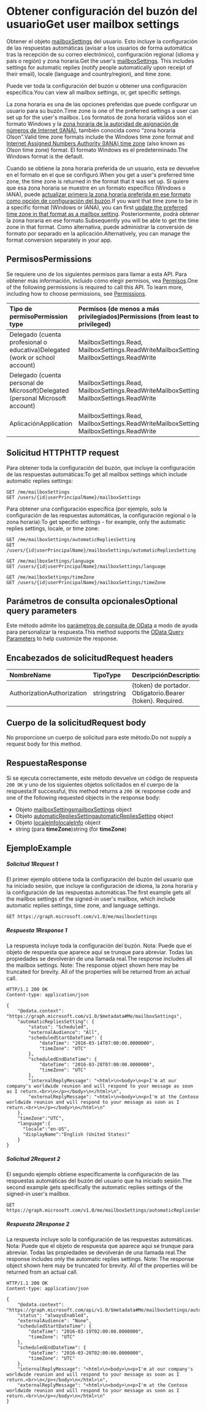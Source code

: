 # <a name="get-user-mailbox-settings"></a><span data-ttu-id="3e103-101">Obtener configuración del buzón del usuario</span><span class="sxs-lookup"><span data-stu-id="3e103-101">Get user mailbox settings</span></span>

<span data-ttu-id="3e103-p101">Obtener el objeto [mailboxSettings](../resources/mailboxsettings.md) del usuario. Esto incluye la configuración de las respuestas automáticas (avisar a los usuarios de forma automática tras la recepción de su correo electrónico), configuración regional (idioma y país o región) y zona horaria.</span><span class="sxs-lookup"><span data-stu-id="3e103-p101">Get the user's [mailboxSettings](../resources/mailboxsettings.md). This includes settings for automatic replies (notify people automatically upon receipt of their email), locale (language and country/region), and time zone.</span></span>

<span data-ttu-id="3e103-104">Puede ver toda la configuración del buzón u obtener una configuración específica.</span><span class="sxs-lookup"><span data-stu-id="3e103-104">You can view all mailbox settings, or, get specific settings.</span></span>

<span data-ttu-id="3e103-105">La zona horaria es una de las opciones preferidas que puede configurar un usuario para su buzón.</span><span class="sxs-lookup"><span data-stu-id="3e103-105">Time zone is one of the preferred settings a user can set up for the user's mailbox.</span></span> <span data-ttu-id="3e103-106">Los formatos de zona horaria válidos son el formato Windows y la [zona horaria de la autoridad de asignación de números de Internet (IANA)]((http://www.iana.org/time-zones)), también conocida como “zona horaria Olson”.</span><span class="sxs-lookup"><span data-stu-id="3e103-106">Valid time zone formats include the Windows time zone format and [Internet Assigned Numbers Authority (IANA) time zone]((http://www.iana.org/time-zones)) (also known as Olson time zone) format.</span></span> <span data-ttu-id="3e103-107">El formato Windows es el predeterminado.</span><span class="sxs-lookup"><span data-stu-id="3e103-107">The Windows format is the default.</span></span> 

<span data-ttu-id="3e103-108">Cuando se obtiene la zona horaria preferida de un usuario, esta se devuelve en el formato en el que se configuró.</span><span class="sxs-lookup"><span data-stu-id="3e103-108">When you get a user's preferred time zone, the time zone is returned in the format that it was set up.</span></span> <span data-ttu-id="3e103-109">Si quiere que esa zona horaria se muestre en un formato específico (Windows o IANA), puede [actualizar primero la zona horaria preferida en ese formato como opción de configuración del buzón](user_update_mailboxsettings.md).</span><span class="sxs-lookup"><span data-stu-id="3e103-109">If you want that time zone to be in a specific format (Windows or IANA), you can first [update the preferred time zone in that format as a mailbox setting](user_update_mailboxsettings.md).</span></span> <span data-ttu-id="3e103-110">Posteriormente, podrá obtener la zona horaria en ese formato.</span><span class="sxs-lookup"><span data-stu-id="3e103-110">Subsequently you will be able to get the time zone in that format.</span></span> <span data-ttu-id="3e103-111">Como alternativa, puede administrar la conversión de formato por separado en la aplicación.</span><span class="sxs-lookup"><span data-stu-id="3e103-111">Alternatively, you can manage the format conversion separately in your app.</span></span>

## <a name="permissions"></a><span data-ttu-id="3e103-112">Permisos</span><span class="sxs-lookup"><span data-stu-id="3e103-112">Permissions</span></span>
<span data-ttu-id="3e103-p104">Se requiere uno de los siguientes permisos para llamar a esta API. Para obtener más información, incluido cómo elegir permisos, vea [Permisos](../../../concepts/permissions_reference.md).</span><span class="sxs-lookup"><span data-stu-id="3e103-p104">One of the following permissions is required to call this API. To learn more, including how to choose permissions, see [Permissions](../../../concepts/permissions_reference.md).</span></span>

|<span data-ttu-id="3e103-115">Tipo de permiso</span><span class="sxs-lookup"><span data-stu-id="3e103-115">Permission type</span></span>      | <span data-ttu-id="3e103-116">Permisos (de menos a más privilegiados)</span><span class="sxs-lookup"><span data-stu-id="3e103-116">Permissions (from least to most privileged)</span></span>              |
|:--------------------|:---------------------------------------------------------|
|<span data-ttu-id="3e103-117">Delegado (cuenta profesional o educativa)</span><span class="sxs-lookup"><span data-stu-id="3e103-117">Delegated (work or school account)</span></span> | <span data-ttu-id="3e103-118">MailboxSettings.Read, MailboxSettings.ReadWrite</span><span class="sxs-lookup"><span data-stu-id="3e103-118">MailboxSettings.Read, MailboxSettings.ReadWrite</span></span>    |
|<span data-ttu-id="3e103-119">Delegado (cuenta personal de Microsoft)</span><span class="sxs-lookup"><span data-stu-id="3e103-119">Delegated (personal Microsoft account)</span></span> | <span data-ttu-id="3e103-120">MailboxSettings.Read, MailboxSettings.ReadWrite</span><span class="sxs-lookup"><span data-stu-id="3e103-120">MailboxSettings.Read, MailboxSettings.ReadWrite</span></span>    |
|<span data-ttu-id="3e103-121">Aplicación</span><span class="sxs-lookup"><span data-stu-id="3e103-121">Application</span></span> | <span data-ttu-id="3e103-122">MailboxSettings.Read, MailboxSettings.ReadWrite</span><span class="sxs-lookup"><span data-stu-id="3e103-122">MailboxSettings.Read, MailboxSettings.ReadWrite</span></span> |

## <a name="http-request"></a><span data-ttu-id="3e103-123">Solicitud HTTP</span><span class="sxs-lookup"><span data-stu-id="3e103-123">HTTP request</span></span>
<span data-ttu-id="3e103-124">Para obtener toda la configuración del buzón, que incluye la configuración de las respuestas automáticas:</span><span class="sxs-lookup"><span data-stu-id="3e103-124">To get all mailbox settings which include automatic replies settings:</span></span>
<!-- { "blockType": "ignored" } -->
```http
GET /me/mailboxSettings
GET /users/{id|userPrincipalName}/mailboxSettings
```

<span data-ttu-id="3e103-125">Para obtener una configuración específica (por ejemplo, solo la configuración de las respuestas automáticas, la configuración regional o la zona horaria):</span><span class="sxs-lookup"><span data-stu-id="3e103-125">To get specific settings - for example, only the automatic replies settings, locale, or time zone:</span></span>
<!-- { "blockType": "ignored" } -->
```http
GET /me/mailboxSettings/automaticRepliesSetting
GET /users/{id|userPrincipalName}/mailboxSettings/automaticRepliesSetting

GET /me/mailboxSettings/language
GET /users/{id|userPrincipalName}/mailboxSettings/language

GET /me/mailboxSettings/timeZone
GET /users/{id|userPrincipalName}/mailboxSettings/timeZone
```
## <a name="optional-query-parameters"></a><span data-ttu-id="3e103-126">Parámetros de consulta opcionales</span><span class="sxs-lookup"><span data-stu-id="3e103-126">Optional query parameters</span></span>
<span data-ttu-id="3e103-127">Este método admite los [parámetros de consulta de OData]((http://developer.microsoft.com/es-ES/graph/docs/overview/query_parameters)) a modo de ayuda para personalizar la respuesta.</span><span class="sxs-lookup"><span data-stu-id="3e103-127">This method supports the [OData Query Parameters]((http://developer.microsoft.com/es-ES/graph/docs/overview/query_parameters)) to help customize the response.</span></span>
## <a name="request-headers"></a><span data-ttu-id="3e103-128">Encabezados de solicitud</span><span class="sxs-lookup"><span data-stu-id="3e103-128">Request headers</span></span>
| <span data-ttu-id="3e103-129">Nombre</span><span class="sxs-lookup"><span data-stu-id="3e103-129">Name</span></span>       | <span data-ttu-id="3e103-130">Tipo</span><span class="sxs-lookup"><span data-stu-id="3e103-130">Type</span></span> | <span data-ttu-id="3e103-131">Descripción</span><span class="sxs-lookup"><span data-stu-id="3e103-131">Description</span></span>|
|:-----------|:------|:----------|
| <span data-ttu-id="3e103-132">Authorization</span><span class="sxs-lookup"><span data-stu-id="3e103-132">Authorization</span></span>  | <span data-ttu-id="3e103-133">string</span><span class="sxs-lookup"><span data-stu-id="3e103-133">string</span></span>  | <span data-ttu-id="3e103-p105">{token} de portador. Obligatorio.</span><span class="sxs-lookup"><span data-stu-id="3e103-p105">Bearer {token}. Required.</span></span> |

## <a name="request-body"></a><span data-ttu-id="3e103-136">Cuerpo de la solicitud</span><span class="sxs-lookup"><span data-stu-id="3e103-136">Request body</span></span>
<span data-ttu-id="3e103-137">No proporcione un cuerpo de solicitud para este método.</span><span class="sxs-lookup"><span data-stu-id="3e103-137">Do not supply a request body for this method.</span></span>

## <a name="response"></a><span data-ttu-id="3e103-138">Respuesta</span><span class="sxs-lookup"><span data-stu-id="3e103-138">Response</span></span>

<span data-ttu-id="3e103-139">Si se ejecuta correctamente, este método devuelve un código de respuesta `200 OK` y uno de los siguientes objetos solicitados en el cuerpo de la respuesta:</span><span class="sxs-lookup"><span data-stu-id="3e103-139">If successful, this method returns a `200 OK` response code and one of the following requested objects in the response body:</span></span>

- <span data-ttu-id="3e103-140">Objeto [mailboxSettings](../resources/mailboxsettings.md)</span><span class="sxs-lookup"><span data-stu-id="3e103-140">[mailboxSettings](../resources/mailboxsettings.md) object</span></span>
- <span data-ttu-id="3e103-141">Objeto [automaticRepliesSetting](../resources/automaticRepliesSetting.md)</span><span class="sxs-lookup"><span data-stu-id="3e103-141">[automaticRepliesSetting](../resources/automaticRepliesSetting.md) object</span></span>
- <span data-ttu-id="3e103-142">Objeto [localeInfo](../resources/localeinfo.md)</span><span class="sxs-lookup"><span data-stu-id="3e103-142">[localeInfo](../resources/localeinfo.md) object</span></span>
- <span data-ttu-id="3e103-143">string (para **timeZone**)</span><span class="sxs-lookup"><span data-stu-id="3e103-143">string (for **timeZone**)</span></span>

## <a name="example"></a><span data-ttu-id="3e103-144">Ejemplo</span><span class="sxs-lookup"><span data-stu-id="3e103-144">Example</span></span>
##### <a name="request-1"></a><span data-ttu-id="3e103-145">Solicitud 1</span><span class="sxs-lookup"><span data-stu-id="3e103-145">Request 1</span></span>
<span data-ttu-id="3e103-146">El primer ejemplo obtiene toda la configuración del buzón del usuario que ha iniciado sesión, que incluye la configuración de idioma, la zona horaria y la configuración de las respuestas automáticas.</span><span class="sxs-lookup"><span data-stu-id="3e103-146">The first example gets all the mailbox settings of the signed-in user's mailbox, which include automatic replies settings, time zone, and language settings.</span></span>
<!-- {
  "blockType": "request",
  "name": "get_mailboxsettings_1"
}-->
```http
GET https://graph.microsoft.com/v1.0/me/mailboxSettings
```
##### <a name="response-1"></a><span data-ttu-id="3e103-147">Respuesta 1</span><span class="sxs-lookup"><span data-stu-id="3e103-147">Response 1</span></span>
<span data-ttu-id="3e103-p106">La respuesta incluye toda la configuración del buzón. Nota: Puede que el objeto de respuesta que aparece aquí se trunque para abreviar. Todas las propiedades se devolverán de una llamada real.</span><span class="sxs-lookup"><span data-stu-id="3e103-p106">The response includes all the mailbox settings. Note: The response object shown here may be truncated for brevity. All of the properties will be returned from an actual call.</span></span>
<!-- {
  "blockType": "response",
  "truncated": true,
  "@odata.type": "microsoft.graph.mailboxSettings"
} -->

```http
HTTP/1.1 200 OK
Content-type: application/json

{
    "@odata.context": "https://graph.microsoft.com/v1.0/$metadata#Me/mailboxSettings",
    "automaticRepliesSetting": {
        "status": "Scheduled",
        "externalAudience": "All",
        "scheduledStartDateTime": {
            "dateTime": "2016-03-14T07:00:00.0000000",
            "timeZone": "UTC"
        },
        "scheduledEndDateTime": {
            "dateTime": "2016-03-28T07:00:00.0000000",
            "timeZone": "UTC"
        },
        "internalReplyMessage": "<html>\n<body>\n<p>I'm at our company's worldwide reunion and will respond to your message as soon as I return.<br>\n</p></body>\n</html>\n",
        "externalReplyMessage": "<html>\n<body>\n<p>I'm at the Contoso worldwide reunion and will respond to your message as soon as I return.<br>\n</p></body>\n</html>\n"
    },
    "timeZone":"UTC",
    "language":{
      "locale":"en-US",
      "displayName":"English (United States)"
    }
}
```

##### <a name="request-2"></a><span data-ttu-id="3e103-151">Solicitud 2</span><span class="sxs-lookup"><span data-stu-id="3e103-151">Request 2</span></span>
<span data-ttu-id="3e103-152">El segundo ejemplo obtiene específicamente la configuración de las respuestas automáticas del buzón del usuario que ha iniciado sesión.</span><span class="sxs-lookup"><span data-stu-id="3e103-152">The second example gets specifically the automatic replies settings of the signed-in user's mailbox.</span></span>
<!-- {
  "blockType": "request",
  "name": "get_mailboxsettings_2"
}-->
```http
GET https://graph.microsoft.com/v1.0/me/mailboxSettings/automaticRepliesSetting
```
##### <a name="response-2"></a><span data-ttu-id="3e103-153">Respuesta 2</span><span class="sxs-lookup"><span data-stu-id="3e103-153">Response 2</span></span>
<span data-ttu-id="3e103-p107">La respuesta incluye solo la configuración de las respuestas automáticas. Nota: Puede que el objeto de respuesta que aparece aquí se trunque para abreviar. Todas las propiedades se devolverán de una llamada real.</span><span class="sxs-lookup"><span data-stu-id="3e103-p107">The response includes only the automatic replies settings. Note: The response object shown here may be truncated for brevity. All of the properties will be returned from an actual call.</span></span>
<!-- {
  "blockType": "response",
  "truncated": true,
  "@odata.type": "microsoft.graph.automaticRepliesSetting"
} -->

```http
HTTP/1.1 200 OK
Content-type: application/json

{
    "@odata.context": "https://graph.microsoft.com/api/v1.0/$metadata#Me/mailboxSettings/automaticRepliesSetting",
    "status": "alwaysEnabled",
    "externalAudience": "None",
    "scheduledStartDateTime": {
        "dateTime": "2016-03-19T02:00:00.0000000",
        "timeZone": "UTC"
    },
    "scheduledEndDateTime": {
        "dateTime": "2016-03-20T02:00:00.0000000",
        "timeZone": "UTC"
    },
    "internalReplyMessage": "<html>\n<body>\n<p>I'm at our company's worldwide reunion and will respond to your message as soon as I return.<br>\n</p></body>\n</html>\n",
    "externalReplyMessage": "<html>\n<body>\n<p>I'm at the Contoso worldwide reunion and will respond to your message as soon as I return.<br>\n</p></body>\n</html>\n"
}
```

<!-- uuid: 8fcb5dbc-d5aa-4681-8e31-b001d5168d79
2015-10-25 14:57:30 UTC -->
<!-- {
  "type": "#page.annotation",
  "description": "Get mailbox settings",
  "keywords": "",
  "section": "documentation",
  "tocPath": ""
}-->